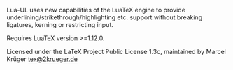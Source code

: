 Lua-UL uses new capabilities of the LuaTeX engine to provide
underlining/strikethrough/highlighting etc. support without
breaking ligatures, kerning or restricting input.

Requires LuaTeX version >=1.12.0.

Licensed under the LaTeX Project Public License 1.3c,
maintained by Marcel Krüger <tex@2krueger.de>
